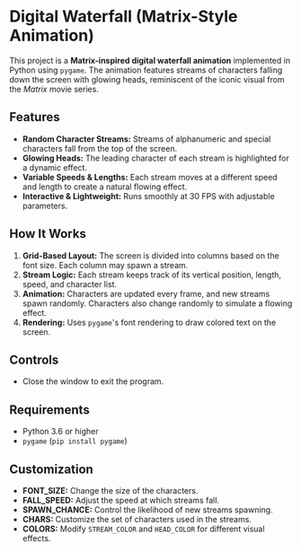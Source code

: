 # Digital Waterfall (Matrix-Style Animation)

This project is a **Matrix-inspired digital waterfall animation** implemented in Python using `pygame`. The animation features streams of characters falling down the screen with glowing heads, reminiscent of the iconic visual from the *Matrix* movie series.

## Features

- **Random Character Streams:** Streams of alphanumeric and special characters fall from the top of the screen.  
- **Glowing Heads:** The leading character of each stream is highlighted for a dynamic effect.  
- **Variable Speeds & Lengths:** Each stream moves at a different speed and length to create a natural flowing effect.  
- **Interactive & Lightweight:** Runs smoothly at 30 FPS with adjustable parameters.

## How It Works

1. **Grid-Based Layout:** The screen is divided into columns based on the font size. Each column may spawn a stream.  
2. **Stream Logic:** Each stream keeps track of its vertical position, length, speed, and character list.  
3. **Animation:** Characters are updated every frame, and new streams spawn randomly. Characters also change randomly to simulate a flowing effect.  
4. **Rendering:** Uses `pygame`'s font rendering to draw colored text on the screen.  

## Controls

- Close the window to exit the program.

## Requirements

- Python 3.6 or higher  
- `pygame` (`pip install pygame`)  

## Customization

- **FONT_SIZE:** Change the size of the characters.  
- **FALL_SPEED:** Adjust the speed at which streams fall.  
- **SPAWN_CHANCE:** Control the likelihood of new streams spawning.  
- **CHARS:** Customize the set of characters used in the streams.  
- **COLORS:** Modify `STREAM_COLOR` and `HEAD_COLOR` for different visual effects.  
